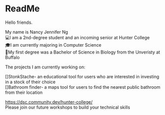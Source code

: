 # ReadMe

Hello friends. 

My name is Nancy Jennifer Ng  
💻I am a 2nd-degree student and an incoming senior at Hunter College  
🎓I am currently majoring in Computer Science  
🔬My first degree was a Bachelor of Science in Biology from the Unveristy at Buffalo  

The projects I am currently working on:  

[]StonkStache- an educational tool for users who are interested in investing in a stock of their choice   
[]Bathroom finder- a maps tool for users to find the nearest public bathroom from their location  

https://dsc.community.dev/hunter-college/  
Please join our future workshops to build your technical skills
